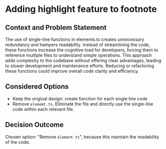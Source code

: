 # Adding highlight feature to footnote

## Context and Problem Statement

The use of single-line functions in elements.ts creates unnecessary redundancy and hampers readability. Instead of streamlining the code, these functions increase the cognitive load for developers, forcing them to reference multiple files to understand simple operations. This approach adds complexity to the codebase without offering clear advantages, leading to slower development and maintenance efforts. Reducing or refactoring these functions could improve overall code clarity and efficiency.

## Considered Options

- Keep the original design: create function for each single line code
- Remove `elememt.ts`. Eliminate the file and directly use the single-line code within each relevant file.

## Decision Outcome

Chosen option: "Remove `element.ts`", because this maintain the readability of the code.
